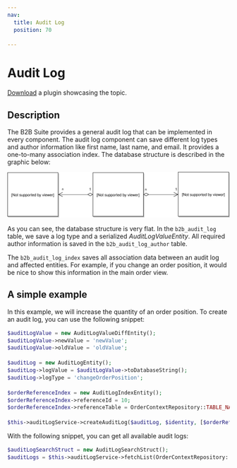 ```yaml
---
nav:
  title: Audit Log
  position: 70

---
```


# Audit Log

[Download](../../../../../../products/extensions/b2b/b2b-suite/guides/example-plugins/B2bAcl.zip) a plugin showcasing the topic.

## Description

The B2B Suite provides a general audit log that can be implemented in every component.
The audit log component can save different log types and author information like first name, last name, and email. It provides a one-to-many association index. The database structure is described in the graphic below:

![image](../../../../../assets/audit_log_structure.svg)

As you can see, the database structure is very flat. In the `b2b_audit_log` table, we save a log type and a serialized *AuditLogValueEntity*.
All required author information is saved in the `b2b_audit_log_author` table.

The `b2b_audit_log_index` saves all association data between an audit log and affected entities.
For example, if you change an order position, it would be nice to show this information in the main order view.

## A simple example

In this example, we will increase the quantity of an order position.
To create an audit log, you can use the following snippet:

```php
$auditLogValue = new AuditLogValueDiffEntity();
$auditLogValue->newValue = 'newValue';
$auditLogValue->oldValue = 'oldValue';

$auditLog = new AuditLogEntity();
$auditLog->logValue = $auditLogValue->toDatabaseString();
$auditLog->logType = 'changeOrderPosition';

$orderReferenceIndex = new AuditLogIndexEntity();
$orderReferenceIndex->referenceId = 10;
$orderReferenceIndex->referenceTable = OrderContextRepository::TABLE_NAME;

$this->auditLogService->createAuditLog($auditLog, $identity, [$orderReferenceIndex]);
```

With the following snippet, you can get all available audit logs:

```php
$auditLogSearchStruct = new AuditLogSearchStruct();
$auditLogs = $this->auditLogService->fetchList(OrderContextRepository::TABLE_NAME, 10, $auditLogSearchStruct);
```
